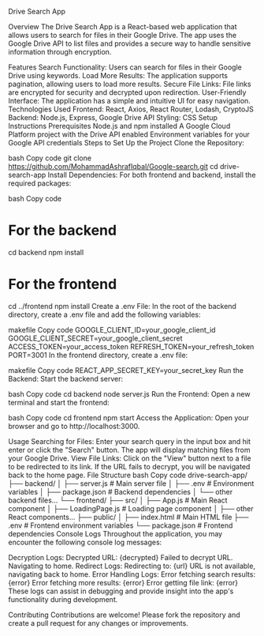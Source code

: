 Drive Search App

Overview
The Drive Search App is a React-based web application that allows users to search for files in their Google Drive. The app uses the Google Drive API to list files and provides a secure way to handle sensitive information through encryption.

Features
Search Functionality: Users can search for files in their Google Drive using keywords.
Load More Results: The application supports pagination, allowing users to load more results.
Secure File Links: File links are encrypted for security and decrypted upon redirection.
User-Friendly Interface: The application has a simple and intuitive UI for easy navigation.
Technologies Used
Frontend: React, Axios, React Router, Lodash, CryptoJS
Backend: Node.js, Express, Google Drive API
Styling: CSS
Setup Instructions
Prerequisites
Node.js and npm installed
A Google Cloud Platform project with the Drive API enabled
Environment variables for your Google API credentials
Steps to Set Up the Project
Clone the Repository:

bash
Copy code
git clone https://github.com/MohammadAshrafIqbal/Google-search.git
cd drive-search-app
Install Dependencies: For both frontend and backend, install the required packages:

bash
Copy code
# For the backend
cd backend
npm install

# For the frontend
cd ../frontend
npm install
Create a .env File: In the root of the backend directory, create a .env file and add the following variables:

makefile
Copy code
GOOGLE_CLIENT_ID=your_google_client_id
GOOGLE_CLIENT_SECRET=your_google_client_secret
ACCESS_TOKEN=your_access_token
REFRESH_TOKEN=your_refresh_token
PORT=3001
In the frontend directory, create a .env file:

makefile
Copy code
REACT_APP_SECRET_KEY=your_secret_key
Run the Backend: Start the backend server:

bash
Copy code
cd backend
node server.js
Run the Frontend: Open a new terminal and start the frontend:

bash
Copy code
cd frontend
npm start
Access the Application: Open your browser and go to http://localhost:3000.

Usage
Searching for Files: Enter your search query in the input box and hit enter or click the "Search" button. The app will display matching files from your Google Drive.
View File Links: Click on the "View" button next to a file to be redirected to its link. If the URL fails to decrypt, you will be navigated back to the home page.
File Structure
bash
Copy code
drive-search-app/
├── backend/
│   ├── server.js          # Main server file
│   ├── .env               # Environment variables
│   ├── package.json       # Backend dependencies
│   └── other backend files...
└── frontend/
    ├── src/
    │   ├── App.js         # Main React component
    │   ├── LoadingPage.js  # Loading page component
    │   ├── other React components...
    ├── public/
    │   ├── index.html     # Main HTML file
    ├── .env               # Frontend environment variables
    └── package.json       # Frontend dependencies
Console Logs
Throughout the application, you may encounter the following console log messages:

Decryption Logs:
Decrypted URL: {decrypted}
Failed to decrypt URL. Navigating to home.
Redirect Logs:
Redirecting to: {url}
URL is not available, navigating back to home.
Error Handling Logs:
Error fetching search results: {error}
Error fetching more results: {error}
Error getting file link: {error}
These logs can assist in debugging and provide insight into the app's functionality during development.

Contributing
Contributions are welcome! Please fork the repository and create a pull request for any changes or improvements.
